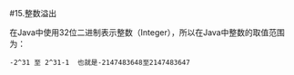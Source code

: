 #15.整数溢出

   在Java中使用32位二进制表示整数（Integer），所以在Java中整数的取值范围为：
   
```
-2^31 至 2^31-1  也就是-2147483648至2147483647
```
